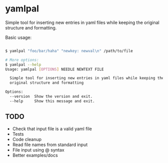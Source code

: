 # yamlpal
Simple tool for inserting new entries in yaml files while keeping the original structure and formatting.


Basic usage:
```bash

$ yamlpal "foo/bar/haha" "newkey: newval\n" /path/to/file

# More options:
$ yamlpal --help
Usage: yamlpal [OPTIONS] NEEDLE NEWTEXT FILE

  Simple tool for inserting new entries in yaml files while keeping the
  original structure and formatting

Options:
  --version  Show the version and exit.
  --help     Show this message and exit.
```


## TODO ##

- Check that input file is a valid yaml file
- Tests
- Code cleanup
- Read file names from standard input
- File input using @ syntax
- Better examples/docs